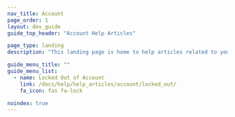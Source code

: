 ```yaml
---
nav_title: Account
page_order: 1
layout: dev_guide
guide_top_header: "Account Help Articles"

page_type: landing
description: "This landing page is home to help articles related to your Braze account."

guide_menu_title: ""
guide_menu_list:
  - name: Locked Out of Account
    link: /docs/help/help_articles/account/locked_out/
    fa_icon: fas fa-lock

noindex: true
---
```

